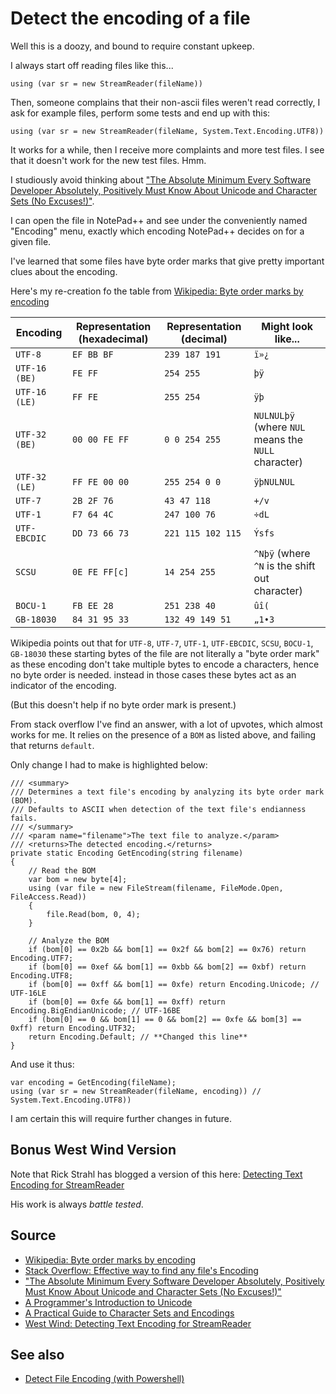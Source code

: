 ﻿# Detect the encoding of a file

Well this is a doozy, and bound to require constant upkeep.

I always start off reading files like this...

	using (var sr = new StreamReader(fileName))

Then, someone complains that their non-ascii files weren't read correctly, I ask for example files, perform some tests and end up with this:

	using (var sr = new StreamReader(fileName, System.Text.Encoding.UTF8))

It works for a while, then I receive more complaints and more test files. I see that it doesn't work for the new test files. Hmm.

I studiously avoid thinking about ["The Absolute Minimum Every Software Developer Absolutely, Positively Must Know About Unicode and Character Sets (No Excuses!)"](https://www.joelonsoftware.com/2003/10/08/the-absolute-minimum-every-software-developer-absolutely-positively-must-know-about-unicode-and-character-sets-no-excuses/).

I can open the file in NotePad++ and see under the conveniently named "Encoding" menu, exactly which encoding NotePad++ decides on for a given file.

I've learned that some files have byte order marks that give pretty important clues about the encoding.

Here's my re-creation fo the table from [Wikipedia: Byte order marks by encoding](https://en.wikipedia.org/wiki/Byte_order_mark#Byte_order_marks_by_encoding)

| Encoding | Representation (hexadecimal) | Representation (decimal) | Might look like... |
|----|----|----|----|
| `UTF-8` | `EF BB BF` | `239 187 191` | `ï»¿` |
| `UTF-16 (BE)` | `FE FF` | `254 255` | `þÿ` |
| `UTF-16 (LE)` | `FF FE` | `255 254` | `ÿþ`
| `UTF-32 (BE)` | `00 00 FE FF` | `0 0 254 255` | `NULNULþÿ` (where `NUL` means the `NULL` character) |
| `UTF-32 (LE)` | `FF FE 00 00` | `255 254 0 0` | `ÿþNULNUL` |
| `UTF-7` | `2B 2F 76` | `43 47 118` | `+/v` |
| `UTF-1` | `F7 64 4C` | `247 100 76` | `÷dL` |
| `UTF-EBCDIC` | `DD 73 66 73` | `221 115 102 115` | `Ýsfs` |
| `SCSU` | `0E FE FF[c]` | `14 254 255` | `^Nþÿ` (where `^N` is the shift out character) |
| `BOCU-1` | `FB EE 28` | `251 238 40` | `ûî(` |
| `GB-18030` | `84 31 95 33` | `132 49 149 51` | `„1•3` |

Wikipedia points out that for `UTF-8`, `UTF-7`, `UTF-1`, `UTF-EBCDIC`, `SCSU`, `BOCU-1`, `GB-18030` these starting bytes of the file are not literally a "byte order mark" as these encoding don't take multiple bytes to encode a characters, hence no byte order is needed. instead in those cases these bytes act as an indicator of the encoding.

(But this doesn't help if no byte order mark is present.)

From stack overflow I've find an answer, with a lot of upvotes, which almost works for me. It relies on the presence of a `BOM` as listed above, and failing that returns `default`.

Only change I had to make is highlighted below:

	/// <summary>
	/// Determines a text file's encoding by analyzing its byte order mark (BOM).
	/// Defaults to ASCII when detection of the text file's endianness fails.
	/// </summary>
	/// <param name="filename">The text file to analyze.</param>
	/// <returns>The detected encoding.</returns>
	private static Encoding GetEncoding(string filename)
	{
		// Read the BOM
		var bom = new byte[4];
		using (var file = new FileStream(filename, FileMode.Open, FileAccess.Read))
		{
			file.Read(bom, 0, 4);
		}

		// Analyze the BOM
		if (bom[0] == 0x2b && bom[1] == 0x2f && bom[2] == 0x76) return Encoding.UTF7;
		if (bom[0] == 0xef && bom[1] == 0xbb && bom[2] == 0xbf) return Encoding.UTF8;
		if (bom[0] == 0xff && bom[1] == 0xfe) return Encoding.Unicode; // UTF-16LE
		if (bom[0] == 0xfe && bom[1] == 0xff) return Encoding.BigEndianUnicode; // UTF-16BE
		if (bom[0] == 0 && bom[1] == 0 && bom[2] == 0xfe && bom[3] == 0xff) return Encoding.UTF32;
		return Encoding.Default; // **Changed this line**
	}

And use it thus:

	var encoding = GetEncoding(fileName);
	using (var sr = new StreamReader(fileName, encoding)) // System.Text.Encoding.UTF8))

I am certain this will require further changes in future.

## Bonus West Wind Version

Note that Rick Strahl has blogged a version of this here: [Detecting Text Encoding for StreamReader](https://weblog.west-wind.com/posts/2007/Nov/28/Detecting-Text-Encoding-for-StreamReader)

His work is always *battle tested*.

## Source

- [Wikipedia: Byte order marks by encoding](https://en.wikipedia.org/wiki/Byte_order_mark#Byte_order_marks_by_encoding)
- [Stack Overflow: Effective way to find any file's Encoding](http://stackoverflow.com/questions/3825390/effective-way-to-find-any-files-encoding)
- ["The Absolute Minimum Every Software Developer Absolutely, Positively Must Know About Unicode and Character Sets (No Excuses!)"](https://www.joelonsoftware.com/2003/10/08/the-absolute-minimum-every-software-developer-absolutely-positively-must-know-about-unicode-and-character-sets-no-excuses/)
- [A Programmer's Introduction to Unicode](http://reedbeta.com/blog/programmers-intro-to-unicode/)
- [A Practical Guide to Character Sets and Encodings](https://medium.com/@keithgabryelski/a-practical-guide-to-character-sets-and-encodings-b5362447456f#.dn0guodnz)
- [West Wind: Detecting Text Encoding for StreamReader](https://weblog.west-wind.com/posts/2007/Nov/28/Detecting-Text-Encoding-for-StreamReader)

## See also

- [Detect File Encoding (with Powershell)](../powershell/detect_file_encoding.md)